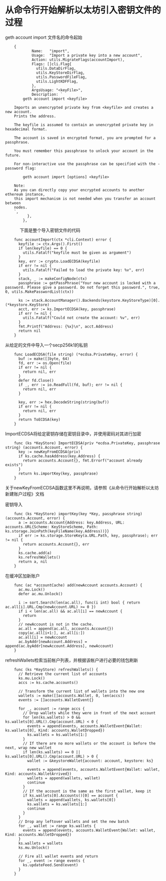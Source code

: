 # 从命令行开始解析以太坊引入密钥文件的过程

geth account import 文件名的命令起始

        {
                Name:   "import",
                Usage:  "Import a private key into a new account",
                Action: utils.MigrateFlags(accountImport),
                Flags: []cli.Flag{
                  utils.DataDirFlag,
                  utils.KeyStoreDirFlag,
                  utils.PasswordFileFlag,
                  utils.LightKDFFlag,
                },
                ArgsUsage: "<keyFile>",
                Description: `
            geth account import <keyfile>

        Imports an unencrypted private key from <keyfile> and creates a new account.
        Prints the address.

        The keyfile is assumed to contain an unencrypted private key in hexadecimal format.

        The account is saved in encrypted format, you are prompted for a passphrase.

        You must remember this passphrase to unlock your account in the future.

        For non-interactive use the passphrase can be specified with the -password flag:

            geth account import [options] <keyfile>

        Note:
        As you can directly copy your encrypted accounts to another ethereum instance,
        this import mechanism is not needed when you transfer an account between
        nodes.
        `,
              },
            },
            
下面是整个导入密钥文件的代码

        func accountImport(ctx *cli.Context) error {
          keyfile := ctx.Args().First()
          if len(keyfile) == 0 {
            utils.Fatalf("keyfile must be given as argument")
          }
          key, err := crypto.LoadECDSA(keyfile)
          if err != nil {
            utils.Fatalf("Failed to load the private key: %v", err)
          }
          stack, _ := makeConfigNode(ctx)
          passphrase := getPassPhrase("Your new account is locked with a password. Please give a password. Do not forget this password.", true, 0, utils.MakePasswordList(ctx))

          ks := stack.AccountManager().Backends(keystore.KeyStoreType)[0].(*keystore.KeyStore)
          acct, err := ks.ImportECDSA(key, passphrase)
          if err != nil {
            utils.Fatalf("Could not create the account: %v", err)
          }
          fmt.Printf("Address: {%x}\n", acct.Address)
          return nil
        }

从给定的文件中导入一个secp256k1的私钥

        func LoadECDSA(file string) (*ecdsa.PrivateKey, error) {
          buf := make([]byte, 64)
          fd, err := os.Open(file)
          if err != nil {
            return nil, err
          }
          defer fd.Close()
          if _, err := io.ReadFull(fd, buf); err != nil {
            return nil, err
          }

          key, err := hex.DecodeString(string(buf))
          if err != nil {
            return nil, err
          }
          return ToECDSA(key)
        }

ImportECDSA将给定密钥存储在密钥目录中，并使用密码对其进行加密

        func (ks *KeyStore) ImportECDSA(priv *ecdsa.PrivateKey, passphrase string) (accounts.Account, error) {
          key := newKeyFromECDSA(priv)
          if ks.cache.hasAddress(key.Address) {
            return accounts.Account{}, fmt.Errorf("account already exists")
          }
          return ks.importKey(key, passphrase)
        }


关于newKeyFromECDSA函数这里不再说明，请参照《从命令行开始解析以太坊新建账户过程》文档

密钥导入

        func (ks *KeyStore) importKey(key *Key, passphrase string) (accounts.Account, error) {
          a := accounts.Account{Address: key.Address, URL: accounts.URL{Scheme: KeyStoreScheme, Path: ks.storage.JoinPath(keyFileName(key.Address))}}
          if err := ks.storage.StoreKey(a.URL.Path, key, passphrase); err != nil {
            return accounts.Account{}, err
          }
          ks.cache.add(a)
          ks.refreshWallets()
          return a, nil
        }

在缓冲区加新账户

        func (ac *accountCache) add(newAccount accounts.Account) {
          ac.mu.Lock()
          defer ac.mu.Unlock()

          i := sort.Search(len(ac.all), func(i int) bool { return ac.all[i].URL.Cmp(newAccount.URL) >= 0 })
          if i < len(ac.all) && ac.all[i] == newAccount {
            return
          }
          // newAccount is not in the cache.
          ac.all = append(ac.all, accounts.Account{})
          copy(ac.all[i+1:], ac.all[i:])
          ac.all[i] = newAccount
          ac.byAddr[newAccount.Address] = append(ac.byAddr[newAccount.Address], newAccount)
        }

refreshWallets检索当前帐户列表，并根据该帐户进行必要的钱包刷新

        func (ks *KeyStore) refreshWallets() {
          // Retrieve the current list of accounts
          ks.mu.Lock()
          accs := ks.cache.accounts()

          // Transform the current list of wallets into the new one
          wallets := make([]accounts.Wallet, 0, len(accs))
          events := []accounts.WalletEvent{}

          for _, account := range accs {
            // Drop wallets while they were in front of the next account
            for len(ks.wallets) > 0 && ks.wallets[0].URL().Cmp(account.URL) < 0 {
              events = append(events, accounts.WalletEvent{Wallet: ks.wallets[0], Kind: accounts.WalletDropped})
              ks.wallets = ks.wallets[1:]
            }
            // If there are no more wallets or the account is before the next, wrap new wallet
            if len(ks.wallets) == 0 || ks.wallets[0].URL().Cmp(account.URL) > 0 {
              wallet := &keystoreWallet{account: account, keystore: ks}

              events = append(events, accounts.WalletEvent{Wallet: wallet, Kind: accounts.WalletArrived})
              wallets = append(wallets, wallet)
              continue
            }
            // If the account is the same as the first wallet, keep it
            if ks.wallets[0].Accounts()[0] == account {
              wallets = append(wallets, ks.wallets[0])
              ks.wallets = ks.wallets[1:]
              continue
            }
          }
          // Drop any leftover wallets and set the new batch
          for _, wallet := range ks.wallets {
            events = append(events, accounts.WalletEvent{Wallet: wallet, Kind: accounts.WalletDropped})
          }
          ks.wallets = wallets
          ks.mu.Unlock()

          // Fire all wallet events and return
          for _, event := range events {
            ks.updateFeed.Send(event)
          }
        }

